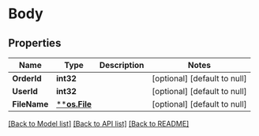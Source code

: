 # Body

## Properties
Name | Type | Description | Notes
------------ | ------------- | ------------- | -------------
**OrderId** | **int32** |  | [optional] [default to null]
**UserId** | **int32** |  | [optional] [default to null]
**FileName** | [****os.File**](*os.File.md) |  | [optional] [default to null]

[[Back to Model list]](../README.md#documentation-for-models) [[Back to API list]](../README.md#documentation-for-api-endpoints) [[Back to README]](../README.md)

